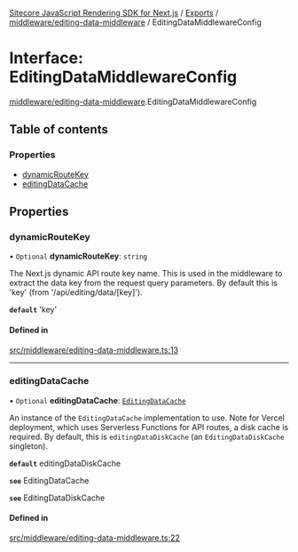 [Sitecore JavaScript Rendering SDK for Next.js](../README.md) / [Exports](../modules.md) / [middleware/editing-data-middleware](../modules/middleware_editing_data_middleware.md) / EditingDataMiddlewareConfig

# Interface: EditingDataMiddlewareConfig

[middleware/editing-data-middleware](../modules/middleware_editing_data_middleware.md).EditingDataMiddlewareConfig

## Table of contents

### Properties

- [dynamicRouteKey](middleware_editing_data_middleware.EditingDataMiddlewareConfig.md#dynamicroutekey)
- [editingDataCache](middleware_editing_data_middleware.EditingDataMiddlewareConfig.md#editingdatacache)

## Properties

### dynamicRouteKey

• `Optional` **dynamicRouteKey**: `string`

The Next.js dynamic API route key name. This is used in the middleware to extract the data
key from the request query parameters. By default this is 'key' (from '/api/editing/data/[key]').

**`default`** 'key'

#### Defined in

[src/middleware/editing-data-middleware.ts:13](https://github.com/Sitecore/jss/blob/bd756fd2/packages/sitecore-jss-nextjs/src/middleware/editing-data-middleware.ts#L13)

___

### editingDataCache

• `Optional` **editingDataCache**: [`EditingDataCache`](middleware_editing_data_cache.EditingDataCache.md)

An instance of the `EditingDataCache` implementation to use.
Note for Vercel deployment, which uses Serverless Functions for API routes, a disk cache is required.
By default, this is `editingDataDiskCache` (an `EditingDataDiskCache` singleton).

**`default`** editingDataDiskCache

**`see`** EditingDataCache

**`see`** EditingDataDiskCache

#### Defined in

[src/middleware/editing-data-middleware.ts:22](https://github.com/Sitecore/jss/blob/bd756fd2/packages/sitecore-jss-nextjs/src/middleware/editing-data-middleware.ts#L22)
